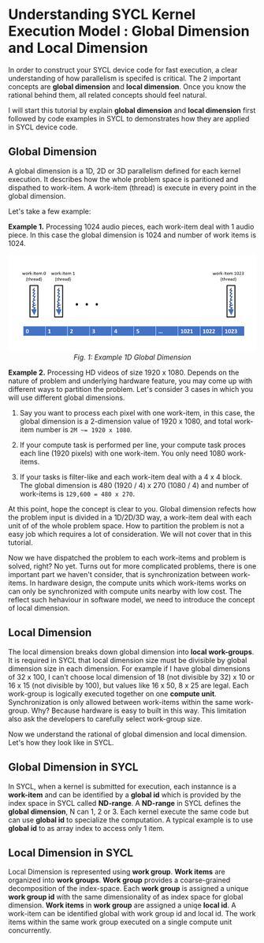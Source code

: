 # Understanding SYCL Kernel Execution Model : Global Dimension and Local Dimension

In order to construct your SYCL device code for fast execution, a clear understanding of how parallelism is specifed is critical. The 2  important concepts are **global dimension** and **local dimension**. Once you know the rational behind them, all related concepts should feel natural. 

I will start this tutorial by explain **global dimension** and **local dimension** first followed by code examples in SYCL to demonstrates how they are applied in SYCL device code.

## Global Dimension
A global dimension is a 1D, 2D or 3D parallelism defined for each kernel execution. It describes how the whole problem space is paritioned and dispathed to work-item. A work-item (thread) is execute in every point in the global dimension. 

Let's take a few example:  

**Example 1.** Processing 1024 audio pieces, each work-item deal with 1 audio piece. In this case the global dimension is 1024 and number of work items is 1024.

<p align="center"> 
<img src="1_d_global_dimension.png?raw=true"/> <br>
<em>Fig. 1: Example 1D Global Dimension</em>
</p>


**Example 2.** Processing HD videos of size 1920 x 1080. Depends on the nature of problem and underlying hardware feature, you may come up with different ways to partition the problem. Let's consider 3 cases in which you will use different global dimensions. 
  1. Say you want to process each pixel with one work-item, in this case, the global dimension is a 2-dimension value of 1920 x 1080, and total work-item number is `2M ~= 1920 x 1080`.  
  
  2. If your compute task is performed per line, your compute task proces each line (1920 pixels) with one work-item. You only need 1080 work-items.
  
  3. If your tasks is filter-like and each work-item deal with a 4 x 4 block. The global dimension is 480 (1920 / 4) x 270 (1080 / 4) and number of work-items is `129,600 = 480 x 270`.

At this point, hope the concept is clear to you. Global dimension refects how the problem input is divided in a 1D/2D/3D way, a work-item deal with each unit of of the whole problem space. How to partition the problem is not a easy job which requires a lot of consideration. We will not cover that in this tutorial. 

Now we have dispatched the problem to each work-items and problem is solved, right? No yet. Turns out for more complicated problems, there is one important part we haven't consider, that is synchronization between work-items. In hardware design, the compute units which work-items works on can only be synchronized with compute units nearby with low cost. The reflect such hehaviour in software model, we need to introduce the concept of local dimension. 

## Local Dimension

The local dimension breaks down global dimension into **local work-groups**. It is required in SYCL that local dimension size must be divisible by global dimension size in each dimension. For example if I have global dimensions of 32 x 100, I can't choose local  dimension of 18 (not divisible by 32) x 10 or 16 x 15 (not divisible by 100), but values like 16 x 50, 8 x 25 are legal. Each work-group is logically executed together on one **compute unit**. Synchronization is only allowed between work-items within the same work-group. Why? Because hardware is easy to built in this way. This limitation also ask the developers to carefully select work-group size. 

Now we understand the rational of global dimension and local dimension. Let's how they look like in SYCL.

## Global Dimension in SYCL
In SYCL, when a kernel is submitted for execution, each instannce is a **work-item** and can be identified by a **global id** which is provided by the index space in SYCL called **ND-range**. A **ND-range** in SYCL defines the **global dimension**, N can 1, 2 or 3. Each kernel execute the same code but can use **global id** to specialize the computation. A typical example is to use **global id** to as array index to access only 1 item. 

## Local Dimension in SYCL
Local Dimension is represented using **work group**. **Work items** are organized into **work groups**. **Work group** provides a coarse-grained decomposition of the index-space. Each **work group** is assigned a unique **work group id** with the same dimensionality of as index space for global dimension. **Work items** in **work group** are assigned a uniqe **local id**. A work-item can be identified global with work group id and local id. The work items within the same work group executed on a single compute unit concurrently. 
